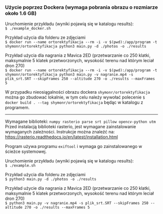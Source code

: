### Użycie poprzez Dockera (wymaga pobrania obrazu o rozmiarze około 1.6 GB)

Uruchomienie przykładu (wyniki pojawią się w katalogu results):  
`$ ./example_docker.sh`

Przykład użycia dla folderu ze zdjęciami  
`$ docker run --name ortorektyfikacja --rm -i -v $(pwd):/app/program -t shymonr/ortorektyfikacja python3 main.py -d ./photos -o ./results`  
  
Przykład użycia dla nagrania z Mavica 2ED (przetwarzanie co 250 klatki, maksymalnie 5 klatek przetworzonych, wysokość terenu nad którym leciał dron 270)  
`$ docker run --name ortorektyfikacja --rm -i -v $(pwd):/app/program -t shymonr/ortorektyfikacja python3 main.py -v nagranie.mp4 -s plik_srt.SRT --skipFrames 250 --altitude 270 -o ./results --maxFrames 5`    


W przypadku nieosiągalności obrazu dockera `shymonr/ortorektyfikacja` można go zbudować lokalnie, w tym celu należy wywołać polecenie `$ docker build . --tag shymonr/ortorektyfikacja` będąc w katalogu z programem.

---

Wymagane biblioteki:
`numpy rasterio parse srt pillow opencv-python utm`  
Przed instalacją biblioteki rasterio, jest wymagane zainstalowanie wymaganych zależności. Instrukcje można znaleźć na: https://rasterio.readthedocs.io/en/latest/installation.html

Program używa programu `exiftool` i wymaga go zainstalowanego w ścieżce systemowej.

Uruchomienie przykładu (wyniki pojawią się w katalogu results):  
`$ ./example.sh`

Przykład użycia dla folderu ze zdjęciami  
`$ python3 main.py -d ./photos -o ./results`

Przykład użycie dla nagrania z Mavica 2ED (przetwarzanie co 250 klatki, maksymalnie 5 klatek przetworzonych, wysokość terenu nad którym leciał dron 270)  
`$ python3 main.py -v nagranie.mp4 -s plik_srt.SRT --skipFrames 250 --altitude 270 -o ./results --maxFrames 5`